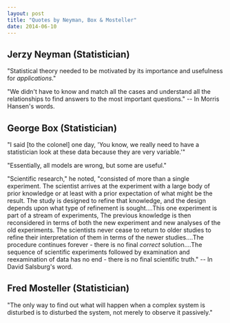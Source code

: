 ```yaml
---
layout: post
title: "Quotes by Neyman, Box & Mosteller"
date: 2014-06-10
---
```


## Jerzy Neyman (Statistician)

"Statistical theory needed to be motivated by its importance and usefulness for *applications*."

"We didn't have to know and match all the cases and understand all the relationships to find answers to the most important questions." -- In Morris Hansen's words.

## George Box (Statistician)

"I said [to the colonel] one day, 'You know, we really need to have a statistician look at these data because they are very variable.'"

"Essentially, all models are wrong, but some are useful."

"Scientific research," he noted, "consisted of more than a single experiment. The scientist arrives at the experiment with a large body of prior knowledge or at least with a prior expectation of what might be the result. The study is designed to refine that knowledge, and the design depends upon what type of refinement is sought....This one experiment is part of a stream of experiments, The previous knowledge is then reconsidered in terms of both the new experiment and new analyses of the old experiments. The scientists never cease to return to older studies to refine their interpretation of them in terms of the newer studies....The procedure continues forever - there is no final *correct* solution....The sequence of scientific experiments followed by examination and reexamination of data has no end - there is no final scientific truth." -- In David Salsburg's word.

## Fred Mosteller (Statistician)

"The only way to find out what will happen when a complex system is disturbed is to disturbed the system, not merely to observe it passively."
